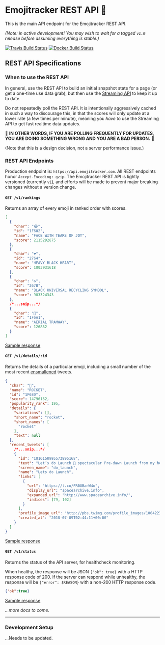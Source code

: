 # Emojitracker REST API :dizzy:

This is the main API endpoint for the Emojitracker REST API.

_(Note: in active development! You may wish to wait for a tagged `v1.0` release
before assuming everything is stable.)_


[![Travis Build Status](https://img.shields.io/travis/emojitracker/emojitrack-rest-api.svg?style=flat-square)](https://travis-ci.org/emojitracker/emojitrack-rest-api)
[![Docker Build Status](https://img.shields.io/docker/build/emojitracker/rest-api.svg?style=flat-square)](https://hub.docker.com/r/emojitracker/rest-api/)

## REST API Specifications

### When to use the REST API

In general, use the REST API to build an initial snapshot state for a page (or
get a one-time use data grab), but then use the [Streaming API][stream-api] to
keep it up to date.

Do not repeatedly poll the REST API.  It is intentionally aggressively cached in
such a way to discourage this, in that the scores will only update at a lower
rate (a few times per minute), meaning you _have_ to use the Streaming API to
get fast realtime data updates.

:rotating_light:
**IN OTHER WORDS, IF YOU ARE POLLING FREQUENTLY FOR UPDATES, YOU ARE DOING
SOMETHING WRONG AND YOU ARE A BAD PERSON.**
:rotating_light:

(Note that this is a design decision, not a server performance issue.)

[stream-api]: https://github.com/emojitracker/emojitrack-streamer-spec

### REST API Endpoints

Production endpoint is: `https://api.emojitracker.com`. All REST endpoints honor
`Accept-Encoding: gzip`. The Emojitracker REST API is lightly versioned
(currently `v1`), and efforts will be made to prevent major breaking changes
without a version change.

#### `GET /v1/rankings`

Returns an array of every emoji in ranked order with scores.

```json
[
  {
    "char": "😂",
    "id": "1F602",
    "name": "FACE WITH TEARS OF JOY",
    "score": 2115292875
  },
  {
    "char": "❤️",
    "id": "2764",
    "name": "HEAVY BLACK HEART",
    "score": 1003931618
  },
  {
    "char": "♻️",
    "id": "267B",
    "name": "BLACK UNIVERSAL RECYCLING SYMBOL",
    "score": 903324343
  },
  /*...snip...*/
  {
    "char": "🚡",
    "id": "1F6A1",
    "name": "AERIAL TRAMWAY",
    "score": 126832
  }
]
```

[Sample response](https://api.emojitracker.com/v1/rankings)



#### `GET /v1/details/:id`

Returns the details of a particular emoji, including a small number of the
most recent [ensmallened](#) tweets.

```json
{
  "char": "🚀",
  "name": "ROCKET",
  "id": "1F680",
  "score": 14796152,
  "popularity_rank": 195,
  "details": {
    "variations": [],
    "short_name": "rocket",
    "short_names": [
      "rocket"
    ],
    "text": null
  },
  "recent_tweets": [
    /*...snip...*/
    {
      "id": "1016150995573895168",
      "text": "Let’s do Launch 🚀 spectacular Pre-dawn Launch from my home base Vandenberg AFB https://t.co/FR0UBanW4o",
      "screen_name": "do_launch",
      "name": "Lets do Launch",
      "links": [
        {
          "url": "https://t.co/FR0UBanW4o",
          "display_url": "spacearchive.info",
          "expanded_url": "http://www.spacearchive.info/",
          "indices": [79, 102]
        }
      ],
      "profile_image_url": "http://pbs.twimg.com/profile_images/1004223593033580544/jYKWIYr9_normal.jpg",
      "created_at": "2018-07-09T02:44:11+00:00"
    }
  ]
}
```

[Sample response](https://api.emojitracker.com/v1/details/2665)

#### `GET /v1/status`

Returns the status of the API server, for healthcheck monitoring.

When healthy, the response will be JSON `{"ok": true}` with a HTTP response code of 200.
If the server can respond while unhealthy, the response will be `{"error": $REASON}` with a
non-200 HTTP response code.

```json
{"ok":true}
```

[Sample response](https://api.emojitracker.com/v1/status)

_...more docs to come._

---

### Development Setup

...Needs to be updated.
